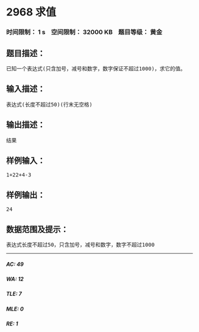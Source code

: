 # 2968 求值   
### 时间限制： 1 s&nbsp;&nbsp;&nbsp;&nbsp;空间限制： 32000 KB&nbsp;&nbsp;&nbsp;&nbsp;题目等级： 黄金  
## 题目描述：  

<pre>
已知一个表达式(只含加号，减号和数字，数字保证不超过1000)，求它的值。
</pre>
  
  
## 输入描述：  

<pre>
表达式(长度不超过50)(行末无空格)
</pre>
  
  
## 输出描述：  

<pre>
结果
</pre>
  
  
## 样例输入：  

<pre>
1+22+4-3
</pre>
  
  
## 样例输出：  

<pre>
24
</pre>
  
  
## 数据范围及提示：  

<pre>
表达式长度不超过50，只含加号，减号和数字，数字不超过1000
</pre>
  
  
***  

##### AC: 49  
##### WA: 12  
##### TLE: 7  
##### MLE: 0  
##### RE: 1  
